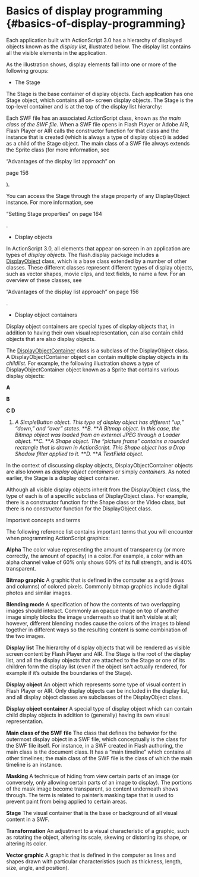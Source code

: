 # Basics of display programming {#basics-of-display-programming}

Each application built with ActionScript 3.0 has a hierarchy of displayed objects known as the _display list_, illustrated below. The display list contains all the visible elements in the application.

As the illustration shows, display elements fall into one or more of the following groups:

*   The Stage

The Stage is the base container of display objects. Each application has one Stage object, which contains all on- screen display objects. The Stage is the top-level container and is at the top of the display list hierarchy:

Each SWF file has an associated ActionScript class, known as _the main class of the SWF file_. When a SWF file opens in Flash Player or Adobe AIR, Flash Player or AIR calls the constructor function for that class and the instance that is created (which is always a type of display object) is added as a child of the Stage object. The main class of a SWF file always extends the Sprite class (for more information, see

“Advantages of the display list approach” on

page 156

).

You can access the Stage through the stage property of any DisplayObject instance. For more information, see

“Setting Stage properties” on page 164

.

*   Display objects

In ActionScript 3.0, all elements that appear on screen in an application are types of _display objects_. The flash.display package includes a [DisplayObject](http://help.adobe.com/en_US/FlashPlatform/reference/actionscript/3/flash/display/DisplayObject.html) class, which is a base class extended by a number of other classes. These different classes represent different types of display objects, such as vector shapes, movie clips, and text fields, to name a few. For an overview of these classes, see

“Advantages of the display list approach” on page 156

.

*   Display object containers

Display object containers are special types of display objects that, in addition to having their own visual representation, can also contain child objects that are also display objects.

The [DisplayObjectContainer](http://help.adobe.com/en_US/FlashPlatform/reference/actionscript/3/flash/display/DisplayObjectContainer.html) class is a subclass of the DisplayObject class. A DisplayObjectContainer object can contain multiple display objects in its _childlist_. For example, the following illustration shows a type of DisplayObjectContainer object known as a Sprite that contains various display objects:

**A**

**B**

**C D**

1.  _A SimpleButton object. This type of display object has different “up,” “down,” and “over” states._ **_B._ **_A Bitmap object. In this case, the Bitmap object was loaded from an external JPEG through a Loader object._ **_C._ **_A Shape object. The “picture frame” contains a rounded rectangle that is drawn in ActionScript. This Shape object has a Drop Shadow filter applied to it._ **_D._ **_A TextField object._

In the context of discussing display objects, DisplayObjectContainer objects are also known as _display object containers_ or simply _containers_. As noted earlier, the Stage is a display object container.

Although all visible display objects inherit from the DisplayObject class, the type of each is of a specific subclass of DisplayObject class. For example, there is a constructor function for the Shape class or the Video class, but there is no constructor function for the DisplayObject class.

Important concepts and terms

The following reference list contains important terms that you will encounter when programming ActionScript graphics:

**Alpha** The color value representing the amount of transparency (or more correctly, the amount of opacity) in a color. For example, a color with an alpha channel value of 60% only shows 60% of its full strength, and is 40% transparent.

**Bitmap graphic** A graphic that is defined in the computer as a grid (rows and columns) of colored pixels. Commonly bitmap graphics include digital photos and similar images.

**Blending mode** A specification of how the contents of two overlapping images should interact. Commonly an opaque image on top of another image simply blocks the image underneath so that it isn’t visible at all; however, different blending modes cause the colors of the images to blend together in different ways so the resulting content is some combination of the two images.

**Display list** The hierarchy of display objects that will be rendered as visible screen content by Flash Player and AIR. The Stage is the root of the display list, and all the display objects that are attached to the Stage or one of its children form the display list (even if the object isn’t actually rendered, for example if it’s outside the boundaries of the Stage).

**Display object** An object which represents some type of visual content in Flash Player or AIR. Only display objects can be included in the display list, and all display object classes are subclasses of the DisplayObject class.

**Display object container** A special type of display object which can contain child display objects in addition to (generally) having its own visual representation.

**Main class of the SWF file** The class that defines the behavior for the outermost display object in a SWF file, which conceptually is the class for the SWF file itself. For instance, in a SWF created in Flash authoring, the main class is the document class. It has a “main timeline” which contains all other timelines; the main class of the SWF file is the class of which the main timeline is an instance.

**Masking** A technique of hiding from view certain parts of an image (or conversely, only allowing certain parts of an image to display). The portions of the mask image become transparent, so content underneath shows through. The term is related to painter’s masking tape that is used to prevent paint from being applied to certain areas.

**Stage** The visual container that is the base or background of all visual content in a SWF.

**Transformation** An adjustment to a visual characteristic of a graphic, such as rotating the object, altering its scale, skewing or distorting its shape, or altering its color.

**Vector graphic** A graphic that is defined in the computer as lines and shapes drawn with particular characteristics (such as thickness, length, size, angle, and position).